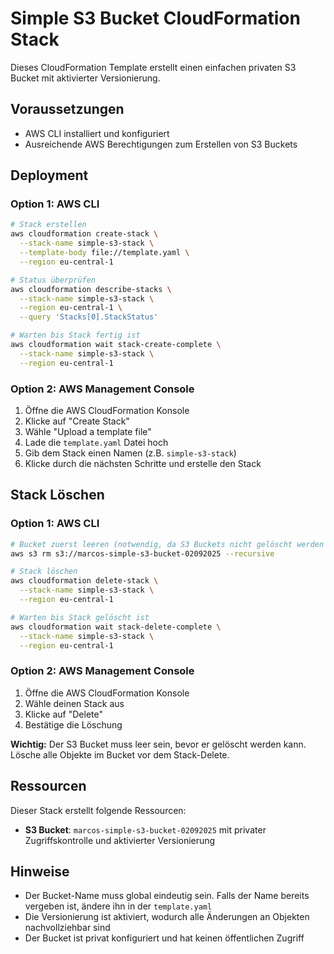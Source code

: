 # Simple S3 Bucket CloudFormation Stack

Dieses CloudFormation Template erstellt einen einfachen privaten S3 Bucket mit aktivierter Versionierung.

## Voraussetzungen

- AWS CLI installiert und konfiguriert
- Ausreichende AWS Berechtigungen zum Erstellen von S3 Buckets

## Deployment

### Option 1: AWS CLI

```bash
# Stack erstellen
aws cloudformation create-stack \
  --stack-name simple-s3-stack \
  --template-body file://template.yaml \
  --region eu-central-1

# Status überprüfen
aws cloudformation describe-stacks \
  --stack-name simple-s3-stack \
  --region eu-central-1 \
  --query 'Stacks[0].StackStatus'

# Warten bis Stack fertig ist
aws cloudformation wait stack-create-complete \
  --stack-name simple-s3-stack \
  --region eu-central-1
```

### Option 2: AWS Management Console

1. Öffne die AWS CloudFormation Konsole
2. Klicke auf "Create Stack"
3. Wähle "Upload a template file"
4. Lade die `template.yaml` Datei hoch
5. Gib dem Stack einen Namen (z.B. `simple-s3-stack`)
6. Klicke durch die nächsten Schritte und erstelle den Stack

## Stack Löschen

### Option 1: AWS CLI

```bash
# Bucket zuerst leeren (notwendig, da S3 Buckets nicht gelöscht werden können, wenn sie nicht leer sind)
aws s3 rm s3://marcos-simple-s3-bucket-02092025 --recursive

# Stack löschen
aws cloudformation delete-stack \
  --stack-name simple-s3-stack \
  --region eu-central-1

# Warten bis Stack gelöscht ist
aws cloudformation wait stack-delete-complete \
  --stack-name simple-s3-stack \
  --region eu-central-1
```

### Option 2: AWS Management Console

1. Öffne die AWS CloudFormation Konsole
2. Wähle deinen Stack aus
3. Klicke auf "Delete"
4. Bestätige die Löschung

**Wichtig:** Der S3 Bucket muss leer sein, bevor er gelöscht werden kann. Lösche alle Objekte im Bucket vor dem Stack-Delete.

## Ressourcen

Dieser Stack erstellt folgende Ressourcen:
- **S3 Bucket**: `marcos-simple-s3-bucket-02092025` mit privater Zugriffskontrolle und aktivierter Versionierung

## Hinweise

- Der Bucket-Name muss global eindeutig sein. Falls der Name bereits vergeben ist, ändere ihn in der `template.yaml`
- Die Versionierung ist aktiviert, wodurch alle Änderungen an Objekten nachvollziehbar sind
- Der Bucket ist privat konfiguriert und hat keinen öffentlichen Zugriff